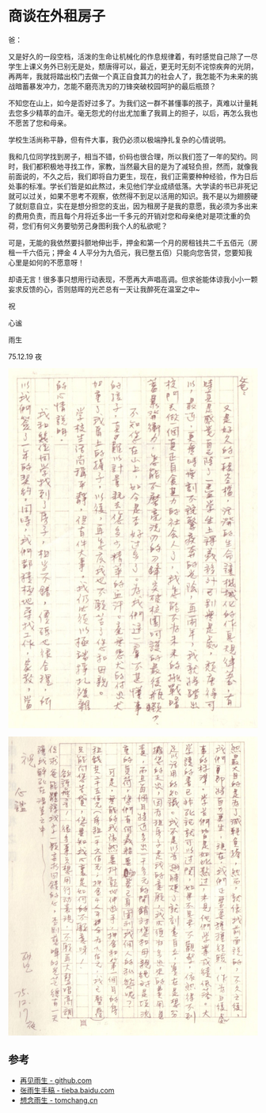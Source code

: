 # 商谈在外租房子

爸：

又是好久的一段空档，活泼的生命让机械化的作息规律着，有时感觉自己除了一尽学生上课义务外已别无是处，颓唐得可以，最近，更无时无刻不诧惊疾奔的光阴，再两年，我就将踏出校门去做一个真正自食其力的社会人了，我怎能不为未来的挑战暗蓄暴发冲力，怎能不磨亮洗刃的刀锋突破校园呵护的最后瓶颈？

不知您在山上，如今是否好过多了。为我们这一群不甚懂事的孩子，真难以计量耗去您多少精萃的血汗。毫无怨尤的付出尤加重了我肩上的担子，以后，再怎么我也不愿苦了您和母亲。

学校生活尚称平静，但有件大事，我仍必须以极端挣扎复杂的心情说明。

我和几位同学找到房子，相当不错，价码也很合理，所以我们签了一年的契约。同时，我们都积极地寻找工作，家教，当然最大目的是为了减轻负担，然而，就像我前面说的，不久之后，我们即将自力更生，现在，我们正需要种种经验，作为日后处事的标准。学长们皆是如此熬过，未见他们学业成绩低落。大学读的书已非死记就可以过关，如果不思考不观察，依然得不到足以活用的知识。我不是以为翅膀硬了就刻意自立，实在是想分担您的支出，因为租房子是我的意愿，我必须为多出来的费用负责，而且每个月将近多出一千多元的开销对您和母亲绝对是项沈重的负荷，您们有何义务要劬劳己身图利我个人的私欲呢？

可是，无能的我依然要抖颤地伸出手，押金和第一个月的房租钱共二千五佰元（房租一千六佰元；押金 4 人平分为九佰元，我已壂五佰）只能向您告贷，您要知我心里是如何的不愿意呀！

却语无言！很多事只想用行动表现，不愿再大声唱高调。但求爸能体谅我小小一颗妄求反馈的心，否则慈晖的光芒总有一天让我醉死在温室之中~

祝

心谧

雨生

75.12.19 夜

![第一页](rent-outside-1.jpg)

![第二页](rent-outside-2.jpg)

## 参考

-   [再见雨生 - github.com](https://github.com/yongsen/goodbye_tomzhang/tree/master)
-   [张雨生手稿 - tieba.baidu.com](https://tieba.baidu.com/p/2084189476#!/l/p1)
-   [想念雨生 - tomchang.cn](https://www.tomchang.cn/archive/letter/76.html)
